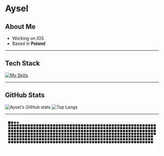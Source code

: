 # Aysel

## About Me
- Working on IOS
- Based in **Poland**  
---

## Tech Stack
[![My Skills](https://skillicons.dev/icons?i=java,spring,python,mariadb,mysql,git,linux&perline=10)](https://skillicons.dev)

---

## GitHub Stats
![Aysel's GitHub stats](https://github-readme-stats.vercel.app/api?username=AyselOzbakir&show_icons=true&theme=github_dark)
![Top Langs](https://github-readme-stats.vercel.app/api/top-langs/?username=AyselOzbakir&layout=compact&theme=github_dark)

---

![snake gif](https://github.com/AyselOzbakir/AyselOzbakir/blob/output/github-snake-dark.svg)
